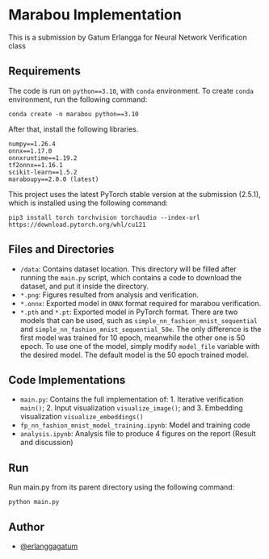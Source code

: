 
# Marabou Implementation

This is a submission by Gatum Erlangga for Neural Network Verification class

## Requirements
The code is run on ```python==3.10```, with ```conda``` environment. To create ```conda``` environment, run the following command:
```
conda create -n marabou python==3.10
```
After that, install the following libraries.
```
numpy==1.26.4
onnx==1.17.0
onnxruntime==1.19.2
tf2onnx==1.16.1
scikit-learn==1.5.2
maraboupy==2.0.0 (latest)
```
This project uses the latest PyTorch stable version at the submission (2.5.1), which is  installed using the following command:
```
pip3 install torch torchvision torchaudio --index-url https://download.pytorch.org/whl/cu121
```


## Files and Directories
- `/data`: Contains dataset location. This directory will be filled after running the `main.py` script, which contains a code to download the dataset, and put it inside the directory.
- `*.png`: Figures resulted from analysis and verification.
- `*.onnx`: Exported model in `ONNX` format required for marabou verification.
- `*.pth` and `*.pt`: Exported model in PyTorch format. There are two models that can be used, such as `simple_nn_fashion_mnist_sequential` and `simple_nn_fashion_mnist_sequential_50e`. The only difference is the first model was trained for 10 epoch, meanwhile the other one is 50 epoch. To use one of the model, simply modify `model_file` variable with the desired model. The default model is the 50 epoch trained model.

## Code Implementations
- `main.py`: Contains the full implementation of: 1. Iterative verification `main()`; 2. Input visualization `visualize_image()`; and 3. Embedding visualization `visualize_embeddings()`
- `fp_nn_fashion_mnist_model_training.ipynb`: Model and training code
- `analysis.ipynb`: Analysis file to produce 4 figures on the report (Result and discussion)

## Run
Run main.py from its parent directory using the following command:
```
python main.py
```

## Author
- [@erlanggagatum](https://www.github.com/erlanggagatum)